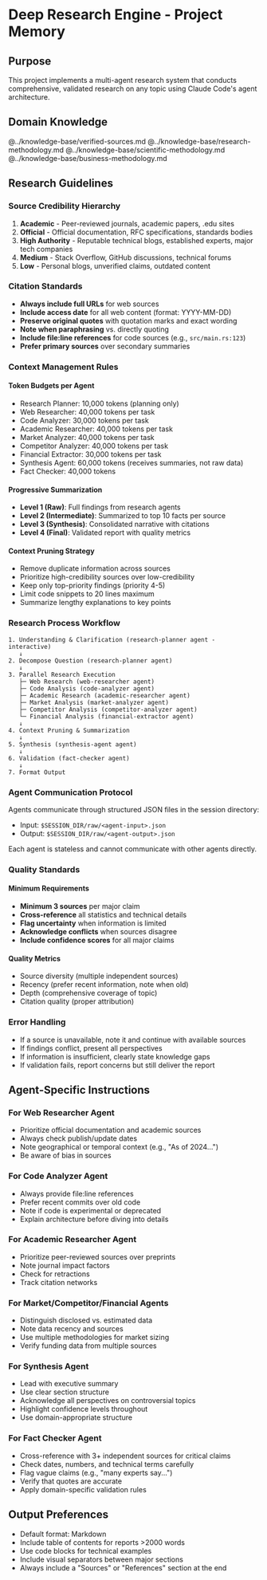 # Deep Research Engine - Project Memory

## Purpose
This project implements a multi-agent research system that conducts comprehensive, validated research on any topic using Claude Code's agent architecture.

## Domain Knowledge
@../knowledge-base/verified-sources.md
@../knowledge-base/research-methodology.md
@../knowledge-base/scientific-methodology.md
@../knowledge-base/business-methodology.md

## Research Guidelines

### Source Credibility Hierarchy
1. **Academic** - Peer-reviewed journals, academic papers, .edu sites
2. **Official** - Official documentation, RFC specifications, standards bodies
3. **High Authority** - Reputable technical blogs, established experts, major tech companies
4. **Medium** - Stack Overflow, GitHub discussions, technical forums
5. **Low** - Personal blogs, unverified claims, outdated content

### Citation Standards
- **Always include full URLs** for web sources
- **Include access date** for all web content (format: YYYY-MM-DD)
- **Preserve original quotes** with quotation marks and exact wording
- **Note when paraphrasing** vs. directly quoting
- **Include file:line references** for code sources (e.g., `src/main.rs:123`)
- **Prefer primary sources** over secondary summaries

### Context Management Rules

#### Token Budgets per Agent
- Research Planner: 10,000 tokens (planning only)
- Web Researcher: 40,000 tokens per task
- Code Analyzer: 30,000 tokens per task
- Academic Researcher: 40,000 tokens per task
- Market Analyzer: 40,000 tokens per task
- Competitor Analyzer: 40,000 tokens per task
- Financial Extractor: 30,000 tokens per task
- Synthesis Agent: 60,000 tokens (receives summaries, not raw data)
- Fact Checker: 40,000 tokens

#### Progressive Summarization
- **Level 1 (Raw)**: Full findings from research agents
- **Level 2 (Intermediate)**: Summarized to top 10 facts per source
- **Level 3 (Synthesis)**: Consolidated narrative with citations
- **Level 4 (Final)**: Validated report with quality metrics

#### Context Pruning Strategy
- Remove duplicate information across sources
- Prioritize high-credibility sources over low-credibility
- Keep only top-priority findings (priority 4-5)
- Limit code snippets to 20 lines maximum
- Summarize lengthy explanations to key points

### Research Process Workflow

```
1. Understanding & Clarification (research-planner agent - interactive)
   ↓
2. Decompose Question (research-planner agent)
   ↓
3. Parallel Research Execution
   ├─ Web Research (web-researcher agent)
   ├─ Code Analysis (code-analyzer agent)
   ├─ Academic Research (academic-researcher agent)
   ├─ Market Analysis (market-analyzer agent)
   ├─ Competitor Analysis (competitor-analyzer agent)
   └─ Financial Analysis (financial-extractor agent)
   ↓
4. Context Pruning & Summarization
   ↓
5. Synthesis (synthesis-agent agent)
   ↓
6. Validation (fact-checker agent)
   ↓
7. Format Output
```

### Agent Communication Protocol

Agents communicate through structured JSON files in the session directory:
- Input: `$SESSION_DIR/raw/<agent-input>.json`
- Output: `$SESSION_DIR/raw/<agent-output>.json`

Each agent is stateless and cannot communicate with other agents directly.

### Quality Standards

#### Minimum Requirements
- **Minimum 3 sources** per major claim
- **Cross-reference** all statistics and technical details
- **Flag uncertainty** when information is limited
- **Acknowledge conflicts** when sources disagree
- **Include confidence scores** for all major claims

#### Quality Metrics
- Source diversity (multiple independent sources)
- Recency (prefer recent information, note when old)
- Depth (comprehensive coverage of topic)
- Citation quality (proper attribution)

### Error Handling

- If a source is unavailable, note it and continue with available sources
- If findings conflict, present all perspectives
- If information is insufficient, clearly state knowledge gaps
- If validation fails, report concerns but still deliver the report

## Agent-Specific Instructions

### For Web Researcher Agent
- Prioritize official documentation and academic sources
- Always check publish/update dates
- Note geographical or temporal context (e.g., "As of 2024...")
- Be aware of bias in sources

### For Code Analyzer Agent
- Always provide file:line references
- Prefer recent commits over old code
- Note if code is experimental or deprecated
- Explain architecture before diving into details

### For Academic Researcher Agent
- Prioritize peer-reviewed sources over preprints
- Note journal impact factors
- Check for retractions
- Track citation networks

### For Market/Competitor/Financial Agents
- Distinguish disclosed vs. estimated data
- Note data recency and sources
- Use multiple methodologies for market sizing
- Verify funding data from multiple sources

### For Synthesis Agent
- Lead with executive summary
- Use clear section structure
- Acknowledge all perspectives on controversial topics
- Highlight confidence levels throughout
- Use domain-appropriate structure

### For Fact Checker Agent
- Cross-reference with 3+ independent sources for critical claims
- Check dates, numbers, and technical terms carefully
- Flag vague claims (e.g., "many experts say...")
- Verify that quotes are accurate
- Apply domain-specific validation rules

## Output Preferences

- Default format: Markdown
- Include table of contents for reports >2000 words
- Use code blocks for technical examples
- Include visual separators between major sections
- Always include a "Sources" or "References" section at the end
